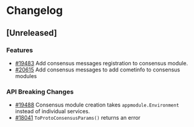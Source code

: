 <!--
Guiding Principles:

Changelogs are for humans, not machines.
There should be an entry for every single version.
The same types of changes should be grouped.
Versions and sections should be linkable.
The latest version comes first.
The release date of each version is displayed.
Mention whether you follow Semantic Versioning.

Usage:

Change log entries are to be added to the Unreleased section under the
appropriate stanza (see below). Each entry should ideally include a tag and
the Github issue reference in the following format:

* (<tag>) [#<issue-number>] Changelog message.

Types of changes (Stanzas):

"Features" for new features.
"Improvements" for changes in existing functionality.
"Deprecated" for soon-to-be removed features.
"Bug Fixes" for any bug fixes.
"API Breaking" for breaking exported APIs used by developers building on SDK.
Ref: https://keepachangelog.com/en/1.0.0/
-->

# Changelog

## [Unreleased]

### Features

* [#19483](https://github.com/cosmos/cosmos-sdk/pull/19483) Add consensus messages registration to consensus module.
* [#20615](https://github.com/cosmos/cosmos-sdk/pull/20615) Add consensus messages to add cometinfo to consensus modules

### API Breaking Changes

* [#19488](https://github.com/cosmos/cosmos-sdk/pull/19488) Consensus module creation takes `appmodule.Environment` instead of individual services.
* [#18041](https://github.com/cosmos/cosmos-sdk/pull/18041) `ToProtoConsensusParams()` returns an error

